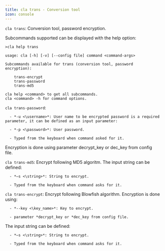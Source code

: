 ```yaml
---
title: cla trans - Conversion tool
icon: console
---
```


`cla trans`: Conversion tool, password encryption.

Subcommands supported can be displayed with the help option:

    >cla help trans

    usage: cla [-h] [-v] [--config file] command <command-args>

    Subcommands available for trans (conversion tool, password encryption):

        trans-encrypt
        trans-password
        trans-md5

    cla help <command> to get all subcommands.
    cla <command> -h for command options.

`cla trans-password`:

      - *-u <\username>*: User name to be encrypted password is a required parameter, it can be defined as an input parameter:

      - *-p <\password>*: User password.

      - Typed from the keyboard when command asked for it.

Encryption is done using parameter decrypt_key or dec_key from config file.

`cla trans-md5`: Encrypt following MD5 algoritm. The input string can be defined:

      - *–s <\string>*: String to encrypt.

      - Typed from the keyboard when command asks for it.

`cla trans-encrypt`: Encrypt following Blowfish algorithm. Encryption is done using:

      - *--key <\key_name>*: Key to encrypt.

      - parameter *decrypt_key or *dec_key from config file.

The input string can be defined:

      - *–s <\string>*: String to encrypt.

      - Typed from the keyboard when command asks for it.

